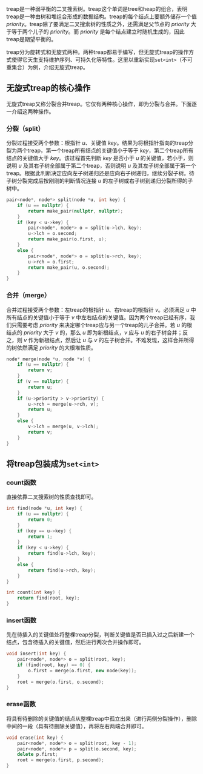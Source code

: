 treap是一种弱平衡的二叉搜索树。treap这个单词是tree和heap的组合，表明treap是一种由树和堆组合形成的数据结构。treap的每个结点上要额外储存一个值 $priority$。treap除了要满足二叉搜索树的性质之外，还需满足父节点的 $priority$ 大于等于两个儿子的 $priority$。而 $priority$ 是每个结点建立时随机生成的，因此treap是期望平衡的。

treap分为旋转式和无旋式两种。两种treap都易于编写，但无旋式treap的操作方式使得它天生支持维护序列、可持久化等特性。这里以重新实现`set<int>`（不可重集合）为例，介绍无旋式treap。

## 无旋式treap的核心操作

无旋式treap又称分裂合并treap。它仅有两种核心操作，即为分裂与合并。下面逐一介绍这两种操作。

### 分裂（split）

分裂过程接受两个参数：根指针 $u$、关键值 $key$。结果为将根指针指向的treap分裂为两个treap，第一个treap所有结点的关键值小于等于 $key$，第二个treap所有结点的关键值大于 $key$。该过程首先判断 $key$ 是否小于 $u$ 的关键值，若小于，则说明 $u$ 及其右子树全部属于第二个treap，否则说明 $u$ 及其左子树全部属于第一个treap。根据此判断决定应向左子树递归还是应向右子树递归，继续分裂子树。待子树分裂完成后按刚刚的判断情况连接 $u$ 的左子树或右子树到递归分裂所得的子树中。

```c++
pair<node*, node*> split(node *u, int key) {
	if (u == nullptr) {
		return make_pair(nullptr, nullptr);
	}
	if (key < u->key) {
		pair<node*, node*> o = split(u->lch, key);
		u->lch = o.second;
		return make_pair(o.first, u);
	}
	else {
		pair<node*, node*> o = split(u->rch, key);
		u->rch = o.first;
		return make_pair(u, o.second);
	}
}
```

### 合并（merge）

合并过程接受两个参数：左treap的根指针 $u$、右treap的根指针 $v$。必须满足 $u$ 中所有结点的关键值小于等于 $v$ 中左右结点的关键值。因为两个treap已经有序，我们只需要考虑 $priority$ 来决定哪个treap应与另一个treap的儿子合并。若 $u$ 的根结点的 $priority$ 大于 $v$ 的，那么 $u$ 即为新根结点，$v$ 应与 $u$ 的右子树合并；反之，则 $v$ 作为新根结点，然后让 $u$ 与 $v$ 的左子树合并。不难发现，这样合并所得的树依然满足 $priority$ 的大根堆性质。

```c++
node* merge(node *u, node *v) {
	if (u == nullptr) {
		return v;
	}
	if (v == nullptr) {
		return u;
	}
	if (u->priority > v->priority) {
		u->rch = merge(u->rch, v);
		return u;
	}
	else {
		v->lch = merge(u, v->lch);
		return v;
	}
}
```

## 将treap包装成为`set<int>`

### count函数

直接依靠二叉搜索树的性质查找即可。

```c++
int find(node *u, int key) {
	if (u == nullptr) {
		return 0;
	}
	if (key == u->key) {
		return 1;
	}
	if (key < u->key) {
		return find(u->lch, key);
	}
	else {
		return find(u->rch, key);
	}
}

int count(int key) {
	return find(root, key);
}
```

### insert函数

先在待插入的关键值处将整棵treap分裂，判断关键值是否已插入过之后新建一个结点，包含待插入的关键值，然后进行两次合并操作即可。

```c++
void insert(int key) {
	pair<node*, node*> o = split(root, key);
	if (find(root, key) == 0) {
		o.first = merge(o.first, new node(key));
	}
	root = merge(o.first, o.second);
}
```

### erase函数

将具有待删除的关键值的结点从整棵treap中孤立出来（进行两侧分裂操作），删除中间的一段（具有待删除关键值），再将左右两端合并即可。

```c++
void erase(int key) {
	pair<node*, node*> o = split(root, key - 1);
	pair<node*, node*> p = split(o.second, key);
	delete p.first;
	root = merge(o.first, p.second);
}
```
